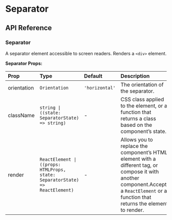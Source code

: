 # Separator

[//]: types.ts '<-- Autogenerated By (do not edit the following markdown directly)'

## API Reference

### Separator

A separator element accessible to screen readers. Renders a `<div>` element.

**Separator Props:**

| Prop        | Type                                                                          | Default        | Description                                                                                                                                                                              |
| :---------- | :---------------------------------------------------------------------------- | :------------- | :--------------------------------------------------------------------------------------------------------------------------------------------------------------------------------------- |
| orientation | `Orientation`                                                                 | `'horizontal'` | The orientation of the separator.                                                                                                                                                        |
| className   | `string \| ((state: SeparatorState) => string)`                               | -              | CSS class applied to the element, or a function that returns a class based on the component’s state.                                                                                     |
| render      | `ReactElement \| ((props: HTMLProps, state: SeparatorState) => ReactElement)` | -              | Allows you to replace the component’s HTML element with a different tag, or compose it with another component.Accepts a `ReactElement` or a function that returns the element to render. |
